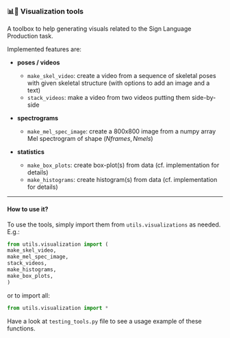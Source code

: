 ### 📊🔧 Visualization tools

A toolbox to help generating visuals related to the Sign Language Production task.

Implemented features are:

- **poses / videos**
  - `make_skel_video`: create a video from a sequence of skeletal poses with given skeletal structure
  (with options to add an image and a text)
  - `stack_videos`: make a video from two videos putting them side-by-side

- **spectrograms**
  - `make_mel_spec_image`: create a 800x800 image from a numpy array Mel spectrogram of shape $(Nframes, Nmels)$

- **statistics**
  - `make_box_plots`: create box-plot(s) from data (cf. implementation for details)
  - `make_histograms`: create histogram(s) from data (cf. implementation for details)

---

#### How to use it?

To use the tools, simply import them from `utils.visualizations` as needed. E.g.:

```python
from utils.visualization import (
make_skel_video,
make_mel_spec_image,
stack_videos,
make_histograms,
make_box_plots,
)
```

or to import all:

```python
from utils.visualization import *
```

Have a look at `testing_tools.py` file to see a usage example of these functions.
